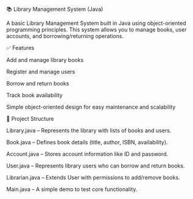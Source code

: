  📚 Library Management System (Java)

A basic Library Management System built in Java using object-oriented programming principles. This system allows you to manage books, user accounts, and borrowing/returning operations.


✅ Features

Add and manage library books

Register and manage users

Borrow and return books

Track book availability

Simple object-oriented design for easy maintenance and scalability



📁 Project Structure

Library.java – Represents the library with lists of books and users.

Book.java – Defines book details (title, author, ISBN, availability).

Account.java – Stores account information like ID and password.

User.java – Represents library users who can borrow and return books.

Librarian.java – Extends User with permissions to add/remove books.

Main.java – A simple demo to test core functionality.